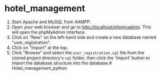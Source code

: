 # hotel_management
1. Start Apache and MySQL from XAMPP.
2. Open your web browser and go to [http://localhost/phpmyadmin](http://localhost/phpmyadmin). This will open the phpMyAdmin interface.
3. Click on "New" on the left-hand side and create a new database named "user_registration".
4. Click on "Import" at the top.
5. Click "Browse" and select the `user_registration.sql` file from the cloned project directory's `sql` folder, then click the 'Import' button to import the database structure into the database.# Hotel_management_python
